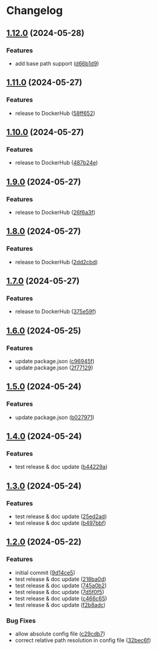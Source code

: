 # Changelog

## [1.12.0](https://github.com/flexydox/flexydox/compare/cli@v1.11.0...cli@v1.12.0) (2024-05-28)


### Features

* add base path support ([d66b1d9](https://github.com/flexydox/flexydox/commit/d66b1d943d44714d40e7ffaa2b158f6b3e4aae62))

## [1.11.0](https://github.com/flexydox/flexydox/compare/cli@v1.10.0...cli@v1.11.0) (2024-05-27)


### Features

* release to DockerHub ([58ff652](https://github.com/flexydox/flexydox/commit/58ff6528c70e888d3a885b97e6da1911dfc1a378))

## [1.10.0](https://github.com/flexydox/flexydox/compare/cli@v1.9.0...cli@v1.10.0) (2024-05-27)


### Features

* release to DockerHub ([487b24e](https://github.com/flexydox/flexydox/commit/487b24e708f8e90bfc5531b4b24fba1a478e5a51))

## [1.9.0](https://github.com/flexydox/flexydox/compare/cli@v1.8.0...cli@v1.9.0) (2024-05-27)


### Features

* release to DockerHub ([26f6a3f](https://github.com/flexydox/flexydox/commit/26f6a3fb66a6edef0235e7cae5ed3cd31b62037b))

## [1.8.0](https://github.com/flexydox/flexydox/compare/cli@v1.7.0...cli@v1.8.0) (2024-05-27)


### Features

* release to DockerHub ([2dd2cbd](https://github.com/flexydox/flexydox/commit/2dd2cbd8a30e7880a89d82fb11fe796e27c22641))

## [1.7.0](https://github.com/flexydox/flexydox/compare/cli@v1.6.0...cli@v1.7.0) (2024-05-27)


### Features

* release to DockerHub ([375e59f](https://github.com/flexydox/flexydox/commit/375e59faeef39b8ae3c5b510a238ee9023f4dae3))

## [1.6.0](https://github.com/flexydox/flexydox/compare/cli@v1.5.0...cli@v1.6.0) (2024-05-25)


### Features

* update package.json ([c96945f](https://github.com/flexydox/flexydox/commit/c96945f08866445f7226b5d6efa3911f5ce77459))
* update package.json ([2f77129](https://github.com/flexydox/flexydox/commit/2f77129502207e4fa20d3bf91c098e0b1b35bec7))

## [1.5.0](https://github.com/flexydox/flexydox/compare/cli@v1.4.0...cli@v1.5.0) (2024-05-24)


### Features

* update package.json ([b027971](https://github.com/flexydox/flexydox/commit/b0279714359ee84cf0cf7e075bbda8d182f6f558))

## [1.4.0](https://github.com/flexydox/flexydox/compare/cli@v1.3.0...cli@v1.4.0) (2024-05-24)


### Features

* test release & doc update ([b44229a](https://github.com/flexydox/flexydox/commit/b44229a5a6dfcb99ee594e54c38ecffcde7e6155))

## [1.3.0](https://github.com/flexydox/flexydox/compare/cli@v1.2.0...cli@v1.3.0) (2024-05-24)


### Features

* test release & doc update ([25ed2ad](https://github.com/flexydox/flexydox/commit/25ed2adfa253525a191f911448f0d9c14479f7f8))
* test release & doc update ([b497bbf](https://github.com/flexydox/flexydox/commit/b497bbfb372bdfb8f7ae04368efaf05564c8051a))

## [1.2.0](https://github.com/flexydox/flexydox/compare/cli-v1.1.0...cli@v1.2.0) (2024-05-22)


### Features

* initial commit ([9d14ce5](https://github.com/flexydox/flexydox/commit/9d14ce5f73cea617374a04804ebbb1f2f487c047))
* test release & doc update ([218ba0d](https://github.com/flexydox/flexydox/commit/218ba0db81b57930a61f53a2c57a4d486e67a2d7))
* test release & doc update ([745a0b2](https://github.com/flexydox/flexydox/commit/745a0b2bb44328accf4f9e875e9f3dbb611abe18))
* test release & doc update ([7d5f0f5](https://github.com/flexydox/flexydox/commit/7d5f0f53ef1c93029b2f5fbee15c60197481a75c))
* test release & doc update ([c466c65](https://github.com/flexydox/flexydox/commit/c466c65859a7b3bfbca83ee11702019c1733842f))
* test release & doc update ([f2b8adc](https://github.com/flexydox/flexydox/commit/f2b8adc6757c9e32951d9f8c8109e54e48b4ea6d))


### Bug Fixes

* allow absolute config file ([c29cdb7](https://github.com/flexydox/flexydox/commit/c29cdb7915c66e98cface2d71bce5ae2dcf9350f))
* correct relative path resolution in config file ([32bec6f](https://github.com/flexydox/flexydox/commit/32bec6fac500711958231eb5cc502f2a52ceb4c4))
